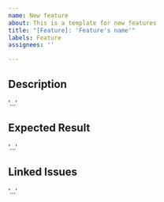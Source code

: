 ```yaml
---
name: New feature
about: This is a template for new features
title: "[Feature]: 'Feature's name'"
labels: Feature
assignees: ''

---
```


## Description

'...'

## Expected Result

'...'

## Linked Issues

'...'
